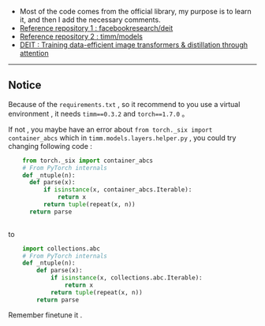 
- Most of the code comes from the official library, my purpose is to learn it, and then I add the necessary comments.
- [Reference repository 1 : facebookresearch/deit](https://github.com/facebookresearch/deit)
- [Reference repository 2 : timm/models](https://github.com/rwightman/pytorch-image-models/tree/master/timm/models)
- [DEIT : Training data-efficient image transformers & distillation through attention](https://arxiv.org/abs/2012.12877)
---
## Notice
Because of the `requirements.txt` , so it recommend to you use a virtual environment , it needs `timm==0.3.2` and `torch==1.7.0`  。

If not , you maybe have an error about `from torch._six import container_abcs` which in `timm.models.layers.helper.py` , you could try changing following code :
```python
    from torch._six import container_abcs
    # From PyTorch internals
    def _ntuple(n):
      def parse(x):
          if isinstance(x, container_abcs.Iterable):
              return x
          return tuple(repeat(x, n))
      return parse
  
```

to

```python 
    import collections.abc
    # From PyTorch internals
    def _ntuple(n):
        def parse(x):
            if isinstance(x, collections.abc.Iterable):
                return x
            return tuple(repeat(x, n))
        return parse

```
Remember finetune it .

